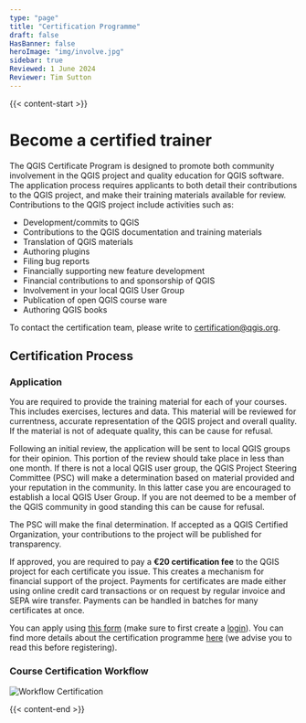 ```yaml
---
type: "page"
title: "Certification Programme"
draft: false
HasBanner: false
heroImage: "img/involve.jpg"
sidebar: true
Reviewed: 1 June 2024
Reviewer: Tim Sutton
---
```


{{< content-start >}}

# Become a certified trainer

The QGIS Certificate Program is designed to promote both community involvement in the QGIS project and quality education for QGIS software. The application process requires applicants to both detail their contributions to the QGIS project, and make their training materials available for review. Contributions to the QGIS project include activities such as:

*   Development/commits to QGIS
*   Contributions to the QGIS documentation and training materials
*   Translation of QGIS materials
*   Authoring plugins
*   Filing bug reports
*   Financially supporting new feature development
*   Financial contributions to and sponsorship of QGIS
*   Involvement in your local QGIS User Group
*   Publication of open QGIS course ware
*   Authoring QGIS books
    

To contact the certification team, please write to [certification@qgis.org](mailto:certification@qgis.org).

## Certification Process

### Application

You are required to provide the training material for each of your courses. This includes exercises, lectures and data. This material will be reviewed for currentness, accurate representation of the QGIS project and overall quality. If the material is not of adequate quality, this can be cause for refusal.

Following an initial review, the application will be sent to local QGIS groups for their opinion. This portion of the review should take place in less than one month. If there is not a local QGIS user group, the QGIS Project Steering Committee (PSC) will make a determination based on material provided and your reputation in the community. In this latter case you are encouraged to establish a local QGIS User Group. If you are not deemed to be a member of the QGIS community in good standing this can be cause for refusal.

The PSC will make the final determination. If accepted as a QGIS Certified Organization, your contributions to the project will be published for transparency.

If approved, you are required to pay a **€20 certification fee** to the QGIS project for each certificate you issue. This creates a mechanism for financial support of the project. Payments for certificates are made either using online credit card transactions or on request by regular invoice and SEPA wire transfer. Payments can be handled in batches for many certificates at once.

You can apply using [this form](https://changelog.qgis.org/en/qgis/create-certifyingorganisation/) (make sure to first create a [login](https://changelog.qgis.org/en/accounts/signup/)). You can find more details about the certification programme [here](https://changelog.qgis.org/en/qgis/about/) (we advise you to read this before registering).

### Course Certification Workflow

![Workflow Certification](../certificationworkflow.png "Workflow Certification")

{{< content-end >}}